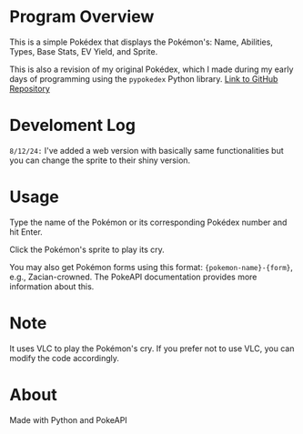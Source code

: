 # Program Overview
This is a simple Pokédex that displays the Pokémon's: Name, Abilities, Types, Base Stats, EV Yield, and Sprite.

This is also a revision of my original Pokédex, which I made during my early days of programming using the `pypokedex` Python library. [Link to GitHub Repository](https://github.com/iscyprit/Pokedex-pypokedex-tkinter-)

# Develoment Log
`8/12/24:` I've added a web version with basically same functionalities but you can change the sprite to their shiny version.

# Usage
Type the name of the Pokémon or its corresponding Pokédex number and hit Enter.

Click the Pokémon's sprite to play its cry.

You may also get Pokémon forms using this format: `{pokemon-name}-{form}`, e.g., Zacian-crowned. The PokeAPI documentation provides more information about this.

# Note
It uses VLC to play the Pokémon's cry. If you prefer not to use VLC, you can modify the code accordingly.

# About
Made with Python and PokeAPI
